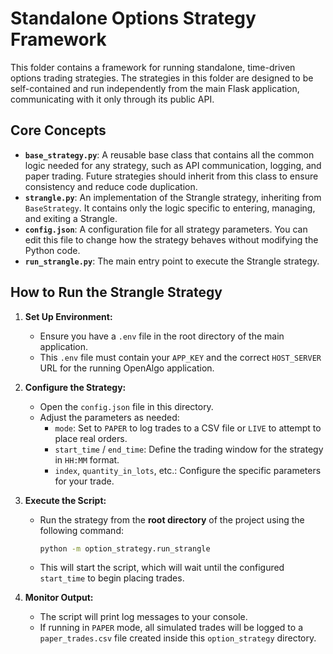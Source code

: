 # Standalone Options Strategy Framework

This folder contains a framework for running standalone, time-driven options trading strategies. The strategies in this folder are designed to be self-contained and run independently from the main Flask application, communicating with it only through its public API.

## Core Concepts

- **`base_strategy.py`**: A reusable base class that contains all the common logic needed for any strategy, such as API communication, logging, and paper trading. Future strategies should inherit from this class to ensure consistency and reduce code duplication.
- **`strangle.py`**: An implementation of the Strangle strategy, inheriting from `BaseStrategy`. It contains only the logic specific to entering, managing, and exiting a Strangle.
- **`config.json`**: A configuration file for all strategy parameters. You can edit this file to change how the strategy behaves without modifying the Python code.
- **`run_strangle.py`**: The main entry point to execute the Strangle strategy.

## How to Run the Strangle Strategy

1.  **Set Up Environment:**
    *   Ensure you have a `.env` file in the root directory of the main application.
    *   This `.env` file must contain your `APP_KEY` and the correct `HOST_SERVER` URL for the running OpenAlgo application.

2.  **Configure the Strategy:**
    *   Open the `config.json` file in this directory.
    *   Adjust the parameters as needed:
        *   `mode`: Set to `PAPER` to log trades to a CSV file or `LIVE` to attempt to place real orders.
        *   `start_time` / `end_time`: Define the trading window for the strategy in `HH:MM` format.
        *   `index`, `quantity_in_lots`, etc.: Configure the specific parameters for your trade.

3.  **Execute the Script:**
    *   Run the strategy from the **root directory** of the project using the following command:
        ```bash
        python -m option_strategy.run_strangle
        ```
    *   This will start the script, which will wait until the configured `start_time` to begin placing trades.

4.  **Monitor Output:**
    *   The script will print log messages to your console.
    *   If running in `PAPER` mode, all simulated trades will be logged to a `paper_trades.csv` file created inside this `option_strategy` directory.